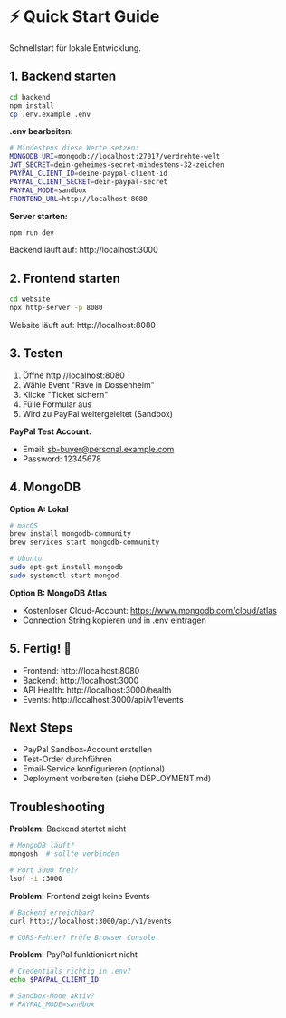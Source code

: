 # ⚡ Quick Start Guide

Schnellstart für lokale Entwicklung.

## 1. Backend starten

```bash
cd backend
npm install
cp .env.example .env
```

**.env bearbeiten:**
```bash
# Mindestens diese Werte setzen:
MONGODB_URI=mongodb://localhost:27017/verdrehte-welt
JWT_SECRET=dein-geheimes-secret-mindestens-32-zeichen
PAYPAL_CLIENT_ID=deine-paypal-client-id
PAYPAL_CLIENT_SECRET=dein-paypal-secret
PAYPAL_MODE=sandbox
FRONTEND_URL=http://localhost:8080
```

**Server starten:**
```bash
npm run dev
```

Backend läuft auf: http://localhost:3000

## 2. Frontend starten

```bash
cd website
npx http-server -p 8080
```

Website läuft auf: http://localhost:8080

## 3. Testen

1. Öffne http://localhost:8080
2. Wähle Event "Rave in Dossenheim"
3. Klicke "Ticket sichern"
4. Fülle Formular aus
5. Wird zu PayPal weitergeleitet (Sandbox)

**PayPal Test Account:**
- Email: sb-buyer@personal.example.com
- Password: 12345678

## 4. MongoDB

**Option A: Lokal**
```bash
# macOS
brew install mongodb-community
brew services start mongodb-community

# Ubuntu
sudo apt-get install mongodb
sudo systemctl start mongod
```

**Option B: MongoDB Atlas**
- Kostenloser Cloud-Account: https://www.mongodb.com/cloud/atlas
- Connection String kopieren und in .env eintragen

## 5. Fertig! 🎉

- Frontend: http://localhost:8080
- Backend: http://localhost:3000
- API Health: http://localhost:3000/health
- Events: http://localhost:3000/api/v1/events

## Next Steps

- PayPal Sandbox-Account erstellen
- Test-Order durchführen
- Email-Service konfigurieren (optional)
- Deployment vorbereiten (siehe DEPLOYMENT.md)

## Troubleshooting

**Problem:** Backend startet nicht
```bash
# MongoDB läuft?
mongosh  # sollte verbinden

# Port 3000 frei?
lsof -i :3000
```

**Problem:** Frontend zeigt keine Events
```bash
# Backend erreichbar?
curl http://localhost:3000/api/v1/events

# CORS-Fehler? Prüfe Browser Console
```

**Problem:** PayPal funktioniert nicht
```bash
# Credentials richtig in .env?
echo $PAYPAL_CLIENT_ID

# Sandbox-Mode aktiv?
# PAYPAL_MODE=sandbox
```
